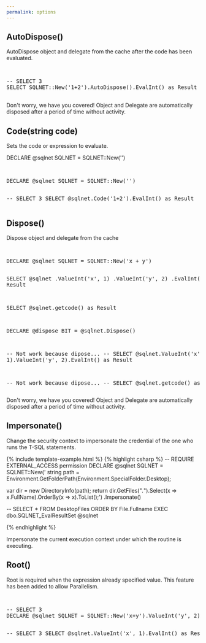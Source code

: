 ```yaml
---
permalink: options
---
```


## AutoDispose()

AutoDispose object and delegate from the cache after the code has been evaluated.

<div class="sqlfiddle">
                <pre class="schema">
                </pre>
                <pre class="sql">
-- SELECT 3
SELECT SQLNET::New('1+2').AutoDispose().EvalInt() as Result
                </pre>
</div>

Don't worry, we have you covered! Object and Delegate are automatically disposed after a period of time without activity.

## Code(string code)

Sets the code or expression to evaluate.

DECLARE @sqlnet SQLNET = SQLNET::New('')

<div class="sqlfiddle">
                <pre class="schema">
                </pre>
                <pre class="sql">
DECLARE @sqlnet SQLNET = SQLNET::New('')

-- SELECT 3
SELECT @sqlnet.Code('1+2').EvalInt() as Result
                </pre>
</div>

## Dispose()

Dispose object and delegate from the cache

<div class="sqlfiddle">
                <pre class="schema">
                </pre>
                <pre class="sql">
DECLARE @sqlnet SQLNET = SQLNET::New('x + y')

SELECT  @sqlnet
    .ValueInt('x', 1)
    .ValueInt('y', 2)
    .EvalInt() as Result


SELECT  @sqlnet.getcode() as Result

DECLARE @dispose BIT = @sqlnet.Dispose()

-- Not work because dipose...
-- SELECT  @sqlnet.ValueInt('x', 1).ValueInt('y', 2).EvalInt() as Result


-- Not work because dipose...
-- SELECT  @sqlnet.getcode() as Result
                </pre>
</div>

Don't worry, we have you covered! Object and Delegate are automatically disposed after a period of time without activity.

## Impersonate()

Change the security context to impersonate the credential of the one who runs the T-SQL statements.

{% include template-example.html %} 
{% highlight csharp %}
-- REQUIRE EXTERNAL_ACCESS permission
DECLARE @sqlnet SQLNET = SQLNET::New('
string path = Environment.GetFolderPath(Environment.SpecialFolder.Desktop);

var dir = new DirectoryInfo(path);
return dir.GetFiles("*.*").Select(x => x.FullName).OrderBy(x => x).ToList();')
    .Impersonate()

-- SELECT * FROM DesktopFiles ORDER BY File.Fullname
EXEC dbo.SQLNET_EvalResultSet @sqlnet

{% endhighlight %}

Impersonate the current execution context under which the routine is executing.

## Root()

Root is required when the expression already specified value. This feature has been added to allow Parallelism.

<div class="sqlfiddle">
                <pre class="schema">
                </pre>
                <pre class="sql">
-- SELECT 3
DECLARE @sqlnet SQLNET = SQLNET::New('x+y').ValueInt('y', 2).Root()

-- SELECT 3
SELECT @sqlnet.ValueInt('x', 1).EvalInt()  as Result
                </pre>
</div>
